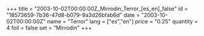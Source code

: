 +++
title = "2003-10-02T00:00:00Z_Mirrodin_Terror_[es_en]_false"
id = "18573659-7b36-47d8-b079-9a3d26bfab6d"
date = "2003-10-02T00:00:00Z"
name = "Terror"
lang = ["es","en"]
price = "0.25"
quantity = 4
foil = false
set = "Mirrodin"
+++
